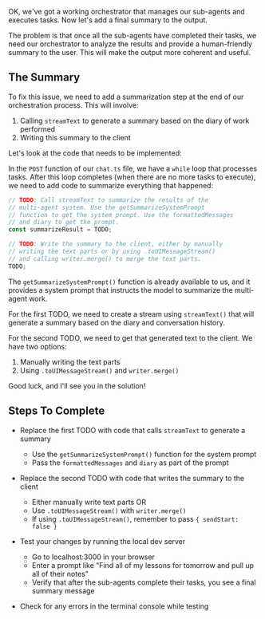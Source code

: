 OK, we've got a working orchestrator that manages our sub-agents and executes tasks. Now let's add a final summary to the output.

The problem is that once all the sub-agents have completed their tasks, we need our orchestrator to analyze the results and provide a human-friendly summary to the user. This will make the output more coherent and useful.

## The Summary

To fix this issue, we need to add a summarization step at the end of our orchestration process. This will involve:

1. Calling `streamText` to generate a summary based on the diary of work performed
2. Writing this summary to the client

Let's look at the code that needs to be implemented:

In the `POST` function of our `chat.ts` file, we have a `while` loop that processes tasks. After this loop completes (when there are no more tasks to execute), we need to add code to summarize everything that happened:

```ts
// TODO: Call streamText to summarize the results of the
// multi-agent system. Use the getSummarizeSystemPrompt
// function to get the system prompt. Use the formattedMessages
// and diary to get the prompt.
const summarizeResult = TODO;

// TODO: Write the summary to the client, either by manually
// writing the text parts or by using .toUIMessageStream()
// and calling writer.merge() to merge the text parts.
TODO;
```

The `getSummarizeSystemPrompt()` function is already available to us, and it provides a system prompt that instructs the model to summarize the multi-agent work.

For the first TODO, we need to create a stream using `streamText()` that will generate a summary based on the diary and conversation history.

For the second TODO, we need to get that generated text to the client. We have two options:

1. Manually writing the text parts
2. Using `.toUIMessageStream()` and `writer.merge()`

Good luck, and I'll see you in the solution!

## Steps To Complete

- Replace the first TODO with code that calls `streamText` to generate a summary
  - Use the `getSummarizeSystemPrompt()` function for the system prompt
  - Pass the `formattedMessages` and `diary` as part of the prompt

- Replace the second TODO with code that writes the summary to the client
  - Either manually write text parts OR
  - Use `.toUIMessageStream()` with `writer.merge()`
  - If using `.toUIMessageStream()`, remember to pass `{ sendStart: false }`

- Test your changes by running the local dev server
  - Go to localhost:3000 in your browser
  - Enter a prompt like "Find all of my lessons for tomorrow and pull up all of their notes"
  - Verify that after the sub-agents complete their tasks, you see a final summary message

- Check for any errors in the terminal console while testing
